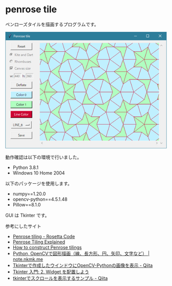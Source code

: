 # penrose tile

ペンローズタイルを描画するプログラムです。

![スクリーンショット](screenshot.png)

動作確認は以下の環境で行いました。

- Python 3.8.1
- Windows 10 Home 2004

以下のパッケージを使用します。

- numpy==1.20.0
- opencv-python==4.5.1.48
- Pillow==8.1.0

GUI は Tkinter です。

参考にしたサイト

- [Penrose tiling - Rosetta Code](https://rosettacode.org/wiki/Penrose_tiling)
- [Penrose Tiling Explained](https://preshing.com/20110831/penrose-tiling-explained/)
- [How to construct Penrose tilings](https://tartarus.org/~simon/20110412-penrose/penrose.xhtml)
- [Python, OpenCVで図形描画（線、長方形、円、矢印、文字など） | note.nkmk.me](https://note.nkmk.me/python-opencv-draw-function/)
- [Tkinterで作成したウインドウにOpenCV-Pythonの画像を表示 - Qiita](https://qiita.com/mizoe@github/items/bc56441e80b3ccd5b2a4)
- [Tkinter 入門: 2. Widget を配置しよう](https://www.shido.info/py/tkinter2.html)
- [tkinterでスクロールを表示するサンプル - Qiita](https://qiita.com/hatorijobs/items/afa037278ef442cddbc5)
